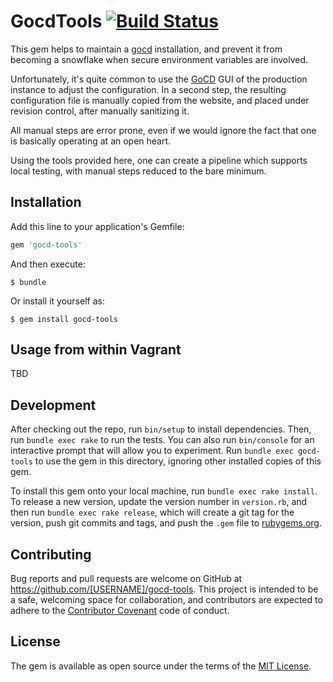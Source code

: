 # GocdTools [![Build Status](https://travis-ci.org/Byron/gocd-tools.svg?branch=master)](https://travis-ci.org/Byron/gocd-tools)

This gem helps to maintain a [gocd][gocd] installation, and prevent it from becoming a snowflake when secure environment variables are involved.

Unfortunately, it's quite common to use the [GoCD][gocd] GUI of the production
instance to adjust the configuration. In a second step, the resulting configuration file is 
manually copied from the website, and placed under revision control, after manually sanitizing it.

All manual steps are error prone, even if we would ignore the fact that one is basically operating at an open heart.

Using the tools provided here, one can create a pipeline which supports local testing, with 
manual steps reduced to the bare minimum.


## Installation

Add this line to your application's Gemfile:

```ruby
gem 'gocd-tools'
```

And then execute:

    $ bundle

Or install it yourself as:

    $ gem install gocd-tools

## Usage from within Vagrant

TBD

## Development

After checking out the repo, run `bin/setup` to install dependencies. Then, run `bundle exec rake` to run the tests. You can also run `bin/console` for an interactive prompt that will allow you to experiment. Run `bundle exec gocd-tools` to use the gem in this directory, ignoring other installed copies of this gem.

To install this gem onto your local machine, run `bundle exec rake install`. To release a new version, update the version number in `version.rb`, and then run `bundle exec rake release`, which will create a git tag for the version, push git commits and tags, and push the `.gem` file to [rubygems.org](https://rubygems.org).

## Contributing

Bug reports and pull requests are welcome on GitHub at https://github.com/[USERNAME]/gocd-tools. This project is intended to be a safe, welcoming space for collaboration, and contributors are expected to adhere to the [Contributor Covenant](contributor-covenant.org) code of conduct.


## License

The gem is available as open source under the terms of the [MIT License](http://opensource.org/licenses/MIT).

[gocd]: https://go.cd